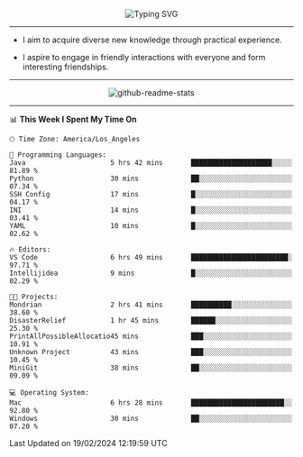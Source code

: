 <p align="center">
  <img src="https://readme-typing-svg.demolab.com?font=Fira+Code&weight=500&size=32&duration=2500&pause=1600&center=true&vCenter=true&random=false&width=1024&height=64&lines=Hi+there+%F0%9F%91%8B;I'm+delighted+you+could+make+it+here+%F0%9F%8E%89;I'm+Harry%2C+a+college+student+still+finding+my+way" alt="Typing SVG" />
</p>


---


- I aim to acquire diverse new knowledge through practical experience.

- I aspire to engage in friendly interactions with everyone and form interesting friendships.


---


<p align="center">
  <img src="https://github-readme-stats.vercel.app/api?username=Harry-Jing&show_icons=true" alt="github-readme-stats"/>
</p>


---

<!--START_SECTION:waka-->
📊 **This Week I Spent My Time On** 

```text
🕑︎ Time Zone: America/Los_Angeles

💬 Programming Languages: 
Java                     5 hrs 42 mins       ████████████████████░░░░░   81.89 % 
Python                   30 mins             ██░░░░░░░░░░░░░░░░░░░░░░░   07.34 % 
SSH Config               17 mins             █░░░░░░░░░░░░░░░░░░░░░░░░   04.17 % 
INI                      14 mins             █░░░░░░░░░░░░░░░░░░░░░░░░   03.41 % 
YAML                     10 mins             █░░░░░░░░░░░░░░░░░░░░░░░░   02.62 % 

🔥 Editors: 
VS Code                  6 hrs 49 mins       ████████████████████████░   97.71 % 
Intellijidea             9 mins              █░░░░░░░░░░░░░░░░░░░░░░░░   02.29 % 

🐱‍💻 Projects: 
Mondrian                 2 hrs 41 mins       ██████████░░░░░░░░░░░░░░░   38.60 % 
DisasterRelief           1 hr 45 mins        ██████░░░░░░░░░░░░░░░░░░░   25.30 % 
PrintAllPossibleAllocatio45 mins             ███░░░░░░░░░░░░░░░░░░░░░░   10.91 % 
Unknown Project          43 mins             ███░░░░░░░░░░░░░░░░░░░░░░   10.45 % 
MiniGit                  38 mins             ██░░░░░░░░░░░░░░░░░░░░░░░   09.09 % 

💻 Operating System: 
Mac                      6 hrs 28 mins       ███████████████████████░░   92.80 % 
Windows                  30 mins             ██░░░░░░░░░░░░░░░░░░░░░░░   07.20 % 
```


 Last Updated on 19/02/2024 12:19:59 UTC
<!--END_SECTION:waka-->
